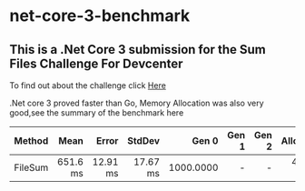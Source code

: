 # net-core-3-benchmark


## This is a .Net Core 3 submission for the Sum Files Challenge For Devcenter

To find out about the challenge click [Here](https://github.com/devcenter-square/sum-files-challenge)


.Net core 3 proved faster than Go, Memory Allocation was also very good,see the summary of the benchmark here

|  Method |     Mean |    Error |   StdDev |     Gen 0 | Gen 1 | Gen 2 | Allocated |
|-------- |---------:|---------:|---------:|----------:|------:|------:|----------:|
| FileSum | 651.6 ms | 12.91 ms | 17.67 ms | 1000.0000 |     - |     - | 432.92 KB |
